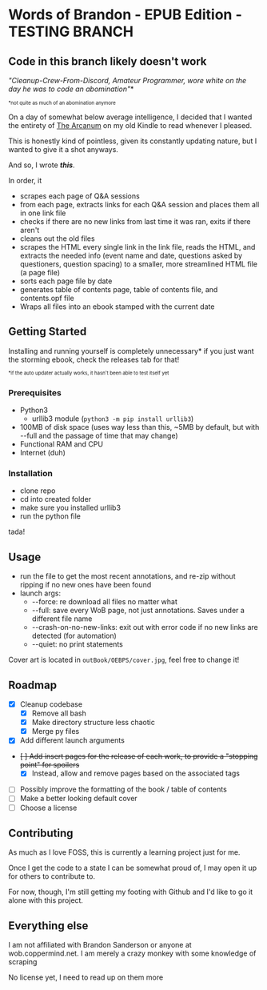 # Words of Brandon - EPUB Edition - TESTING BRANCH

## Code in this branch likely doesn't work

*"Cleanup-Crew-From-Discord, Amateur Programmer, wore white on the day he was to code an abomination"*\*

<sup><sub>\*not quite as much of an abomination anymore</sub></sup>

On a day of somewhat below average intelligence, I decided that I wanted the entirety of [The Arcanum](https://wob.coppermind.net) on my old Kindle to read whenever I pleased.

This is honestly kind of pointless, given its constantly updating nature, but I wanted to give it a shot anyways.

And so, I wrote ***this***.

In order, it
* scrapes each page of Q&A sessions
* from each page, extracts links for each Q&A session and places them all in one link file
* checks if there are no new links from last time it was ran, exits if there aren't
* cleans out the old files
* scrapes the HTML every single link in the link file, reads the HTML, and extracts the needed info (event name and date, questions asked by questioners, question spacing) to a smaller, more streamlined HTML file (a page file)
* sorts each page file by date
* generates table of contents page, table of contents file, and contents.opf file
* Wraps all files into an ebook stamped with the current date

## Getting Started

Installing and running yourself is completely unnecessary* if you just want the storming ebook, check the releases tab for that!

<sup><sub>*if the auto updater actually works, it hasn't been able to test itself yet</sub></sup>

### Prerequisites 

* Python3
     * urllib3 module (`python3 -m pip install urllib3`)
* 100MB of disk space (uses way less than this, ~5MB by default, but with --full and the passage of time that may change)
* Functional RAM and CPU
* Internet (duh)

### Installation

* clone repo
* cd into created folder
* make sure you installed urllib3
* run the python file 

tada!

## Usage

* run the file to get the most recent annotations, and re-zip without ripping if no new ones have been found
* launch args:
  * --force: re download all files no matter what
  * --full: save every WoB page, not just annotations. Saves under a different file name
  * --crash-on-no-new-links: exit out with error code if no new links are detected (for automation)
  * --quiet: no print statements

Cover art is located in `outBook/OEBPS/cover.jpg`, feel free to change it!

## Roadmap

- [X] Cleanup codebase
    - [X] Remove all bash
    - [X] Make directory structure less chaotic
    - [X] Merge py files 
- [X] Add different launch arguments
- ~~[ ] Add insert pages for the release of each work, to provide a "stopping point" for spoilers~~
    - [X] Instead, allow and remove pages based on the associated tags
- [ ] Possibly improve the formatting of the book / table of contents
- [ ] Make a better looking default cover
- [ ] Choose a license

## Contributing

As much as I love FOSS, this is currently a learning project just for me.

Once I get the code to a state I can be somewhat proud of, I may open it up for others to contribute to.

For now, though, I'm still getting my footing with Github and I'd like to go it alone with this project.

## Everything else

I am not affiliated with Brandon Sanderson or anyone at wob.coppermind.net. I am merely a crazy monkey with some knowledge of scraping

No license yet, I need to read up on them more
